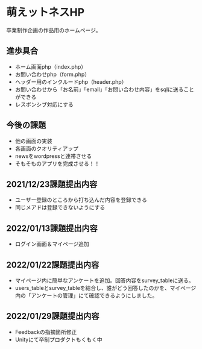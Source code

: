 # 萌えットネスHP 
卒業制作企画の作品用のホームページ。 

## 進歩具合
- ホーム画面php（index.php） 
- お問い合わせphp（form.php）
- ヘッダー用のインクルードphp（header.php）
- お問い合わせから「お名前」「email」「お問い合わせ内容」をsqlに送ることができる
- レスポンシブ対応にする

## 今後の課題
- 他の画面の実装
- 各画面のクオリティアップ
- newsをwordpressと連帯させる
- そもそものアプリを完成させる！！

## 2021/12/23課題提出内容
- ユーザー登録のところから打ち込んだ内容を登録できる
- 同じメアドは登録できないようにする

## 2022/01/13課題提出内容
- ログイン画面＆マイページ追加

## 2022/01/22課題提出内容
- マイページ内に簡単なアンケートを追加。回答内容をsurvey_tableに送る。
- users_tableとsurvey_tableを結合し、誰がどう回答したのかを、マイページ内の「アンケートの管理」にて確認できるようにしました。

## 2022/01/29課題提出内容
- Feedbackの指摘箇所修正
- Unityにて卒制プロダクトもくもく中